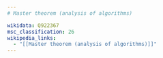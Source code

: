 ```yaml
---
# Master theorem (analysis of algorithms)

wikidata: Q922367
msc_classification: 26
wikipedia_links:
  - "[[Master theorem (analysis of algorithms)]]"
---
```


